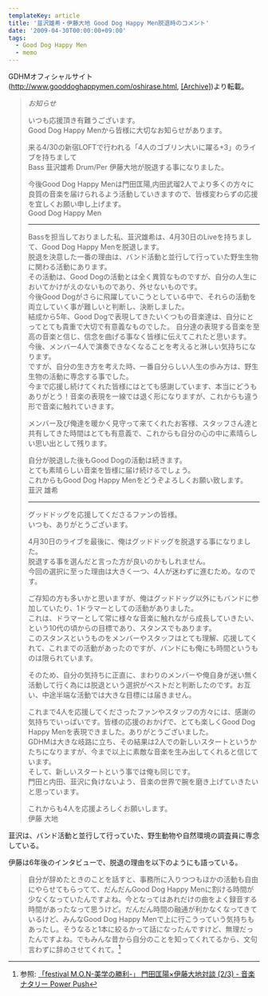 ```yaml
---
templateKey: article
title: '韮沢雄希・伊藤大地 Good Dog Happy Men脱退時のコメント'
date: '2009-04-30T00:00:00+09:00'
tags:
  - Good Dog Happy Men
  - memo
---
```

GDHMオフィシャルサイト(http://www.gooddoghappymen.com/oshirase.html, [\[Archive\]](http://web.archive.org/web/20090309204716/http://www.gooddoghappymen.com/oshirase.html))より転載。

> *お知らせ*
> 
> いつも応援頂き有難うございます。<br>
> Good Dog Happy Menから皆様に大切なお知らせがあります。
> 
> 来る4/30の新宿LOFTで行われる「4人のゴブリン大いに躍る+3」のライブを持ちまして<br>
> Bass 韮沢雄希 Drum/Per 伊藤大地が脱退する事になりました。
> 
> 今後Good Dog Happy Menは門田匡陽,内田武瑠2人でより多くの方々に良質の音楽を届けられるよう活動していきますので、皆様変わらずの応援を宜しくお願い申し上げます。<br>
> Good Dog Happy Men
> 
> ---
> 
> Bassを担当しておりました私、韮沢雄希は、4月30日のLiveを持ちまして、Good Dog Happy Menを脱退します。<br>
> 脱退を決意した一番の理由は、バンド活動と並行して行っていた野生生物に関わる活動にあります。<br>
> その活動は、Good Dogの活動とは全く異質なものですが、自分の人生においてかけがえのないものであり、外せないものです。<br>
> 今後Good Dogがさらに飛躍していこうとしている中で、それらの活動を両立していく事が難しいと判断し、決断しました。<br>
> 結成から5年、Good Dogで表現してきたいくつもの音楽達は、自分にとってとても貴重で大切で有意義なものでした。
> 自分達の表現する音楽を至高の音楽と信じ、信念を曲げる事なく皆様に伝えてこれたと思います。<br>
> 今後、メンバー4人で演奏できなくなることを考えると淋しい気持ちになります。<br>
> ですが、自分の生き方を考えた時、一番自分らしい人生の歩み方は、野生生物の活動に専念する事でした。<br>
> 今まで応援し続けてくれた皆様にはとても感謝しています、本当にどうもありがとう！音楽の表現を一線では退く形になりますが、これからも違う形で音楽に触れていきます。
> 
> メンバー及び俺達を暖かく見守って来てくれたお客様、スタッフさん達と共有してきた時間はとても有意義で、これからも自分の心の中に素晴らしい思い出として残ります。
> 
> 自分が脱退した後もGood Dogの活動は続きます。<br>
> とても素晴らしい音楽を皆様に届け続けるでしょう。<br>
> これからもGood Dog Happy Menをどうぞよろしくお願い致します。<br>
> 韮沢 雄希
> 
> ---
> 
> グッドドッグを応援してくださるファンの皆様。<br>
> いつも、ありがとうございます。
> 
> 4月30日のライブを最後に、俺はグッドドッグを脱退する事になりました。<br>
> 脱退する事を選んだと言った方が良いのかもしれません。<br>
> 今回の選択に至った理由は大きく一つ、4人が迷わずに進むため。なのです。
> 
> ご存知の方も多いかと思いますが、俺はグッドドッグ以外にもバンドに参加していたり、1ドラマーとしての活動がありました。<br>
> これは、ドラマーとして常に様々な音楽に触れながら成長していきたい、という10代の頃からの目標であり、スタンスでもあります。<br>
> このスタンスというものをメンバーやスタッフはとても理解、応援してくれて、これまでの活動があったのですが、バンドにも俺にも時間というものは限られています。
> 
> そのため、自分の気持ちに正直に、まわりのメンバーや俺自身が迷い無く活動して行く為には脱退という選択がベストだと判断したのです。お互い、中途半端な活動では大きな目標には届きません。
> 
> これまで4人を応援してくださったファンやスタッフの方々には、感謝の気持ちでいっぱいです。皆様の応援のおかげで、とても楽しくGood Dog Happy Menを表現できました。ありがとうございました。<br>
> GDHMは大きな岐路に立ち、その結果は2人での新しいスタートというかたちになりますが、今まで以上に素敵な音楽を生み出してくれると信じています。<br>
> そして、新しいスタートという事では俺も同じです。<br>
> 門田と内田、韮沢に負けないよう、音楽の世界で腕を磨き上げていきたいと思っています。
> 
> これからも4人を応援よろしくお願いします。<br>
> 伊藤 大地

韮沢は、バンド活動と並行して行っていた、野生動物や自然環境の調査員に専念している。

伊藤は6年後のインタビューで、脱退の理由を以下のようにも語っている。

> 自分が辞めたときのことを話すと、事務所に入りつつもほかの活動も自由にやらせてもらってて、だんだんGood Dog Happy Menに割ける時間が少なくなっていたんですよね。今となってはあれだけの曲をよく録音する時間があったなって思うけど。だんだん時間の融通が利かなくなってきているけど、みんなGood Dog Happy Menで上に行こうっていう気持ちもあったし。そうなると1本に絞るかって話になったんですけど、無理だったんですよね。でもみんな昔から自分のことを知ってくれてるから、文句言わずに辞めさせてくれて。[^1]

[^1]: 参照: [「festival M.O.N-美学の勝利-」 門田匡陽×伊藤大地対談 (2/3) - 音楽ナタリー Power Push](http://natalie.mu/music/pp/poettypem02/page/2) 
